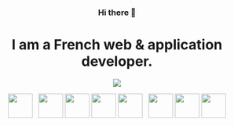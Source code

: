 <h3 align="center">Hi there 👋</h3>
<h1 align="center">I am a French web & application developer.</h1>

<p align="center">
	<img align="center" src="https://github-readme-stats.vercel.app/api?username=Fabio-web&count_private=true&show_icons=true&theme=github_dark" />
</p>

<p align="center">
	<img width="50px" height="50px" src="https://github.com/yurijserrano/Github-Profile-Readme-Logos/blob/master/others/html.svg">
	&nbsp;
	<img width="50px" height="50px" src="https://github.com/yurijserrano/Github-Profile-Readme-Logos/blob/master/others/css.svg">
	<img width="50px" height="50px" src="https://github.com/yurijserrano/Github-Profile-Readme-Logos/blob/master/programming%20languages/javascript.svg">
	<img width="50px" height="50px" src="https://github.com/yurijserrano/Github-Profile-Readme-Logos/blob/master/programming%20languages/typescript.svg">
	<img width="50px" height="50px" src="https://github.com/yurijserrano/Github-Profile-Readme-Logos/blob/master/programming%20languages/dart.svg">
	&nbsp;
	<img width="50px" height="50px" src="https://github.com/yurijserrano/Github-Profile-Readme-Logos/blob/master/programming%20languages/php.png">
	<img width="50px" height="50px" src="https://github.com/yurijserrano/Github-Profile-Readme-Logos/blob/master/programming%20languages/bash.svg">
	<img width="50px" height="50px" src="https://github.com/yurijserrano/Github-Profile-Readme-Logos/blob/master/cloud/docker.svg">
</p>
